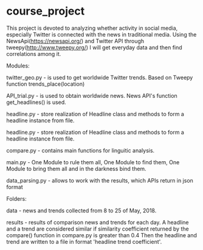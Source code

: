 # course_project


This project is devoted to analyzing whether activity in social media, especially Twitter is 
connected with the news in traditional media.
Using the NewsApi(https://newsapi.org/) and Twitter API through tweepy(http://www.tweepy.org/) I will
get everyday data and then find correlations among it.

Modules: 

twitter_geo.py - is used to get worldwide Twitter trends.
                 Based on Tweepy function trends_place(location)
              
API_trial.py - is used to obtain worldwide news. News API's 
               function get_headlines() is used.
            
            
headline.py - store realization of Headline class and methods
              to form a headline instance from file.
              
headline.py - store realization of Headline class and methods
              to form a headline instance from file.
              
compare.py - contains main functions for linguitic analysis.

main.py -  One Module to rule them all, One Module to find them,
           One Module to bring them all and in the darkness bind them.
           
data_parsing.py - allows to work with the results, which APIs return in json 
                  format
           
Folders:

data - news and trends collected from 8 to 25 of May, 2018.

results - results of comparison news and trends for each day. 
          A headline and a trend are considered similar if similarity
          coefficient returned by the compare() function in compare.py
          is greater than 0.4 Then the headline and trend are written 
          to a file in format 'headline trend coefficient'.
          

